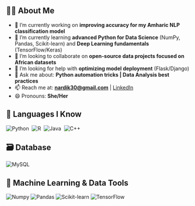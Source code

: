 ## 👩‍💻 About Me

- 🔭 I’m currently working on **improving accuracy for my Amharic NLP classification model**
- 🌱 I’m currently learning **advanced Python for Data Science** (NumPy, Pandas, Scikit-learn) and **Deep Learning fundamentals** (TensorFlow/Keras)
- 👯 I’m looking to collaborate on **open-source data projects focused on African datasets**
- 🤔 I’m looking for help with **optimizing model deployment** (Flask/Django)
- 💬 Ask me about: **Python automation tricks | Data Analysis best practices**
- 📫 Reach me at: **nardik30@gmail.com** | [LinkedIn](https://www.linkedin.com/)
- 😄 Pronouns: **She/Her**


## 🧠 Languages I Know

<p>
  <img src="https://img.shields.io/badge/Python-3776AB?style=for-the-badge&logo=python&logoColor=white" alt="Python" />&nbsp;
  <img src="https://img.shields.io/badge/R-276DC3?style=for-the-badge&logo=r&logoColor=white" alt="R" />&nbsp;
  <img src="https://img.shields.io/badge/Java-007396?style=for-the-badge&logo=java&logoColor=white" alt="Java" />&nbsp;
  <img src="https://img.shields.io/badge/C++-00599C?style=for-the-badge&logo=c%2B%2B&logoColor=white" alt="C++" />
</p>

## 🗃️ Database

<p>
  <img src="https://img.shields.io/badge/MySQL-4479A1?style=for-the-badge&logo=mysql&logoColor=white" alt="MySQL" />
</p>



## 🤖 Machine Learning & Data Tools

<p>
  <img src="https://img.shields.io/badge/Numpy-013243?style=for-the-badge&logo=numpy&logoColor=white" alt="Numpy" />
  <img src="https://img.shields.io/badge/Pandas-150458?style=for-the-badge&logo=pandas&logoColor=white" alt="Pandas" />
  <img src="https://img.shields.io/badge/Scikit--Learn-F7931E?style=for-the-badge&logo=scikit-learn&logoColor=white" alt="Scikit-learn" />
  <img src="https://img.shields.io/badge/TensorFlow-FF6F00?style=for-the-badge&logo=tensorflow&logoColor=white" alt="TensorFlow" />
</p>


